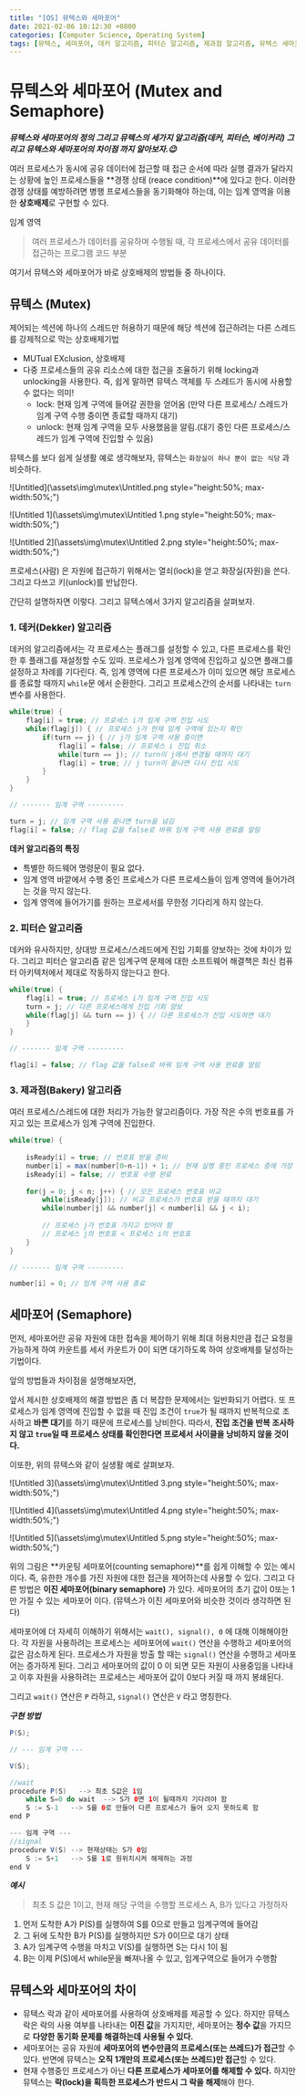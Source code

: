 ```yaml
---
title: "[OS] 뮤텍스와 세마포어"
date: 2021-02-06 10:12:30 +0800
categories: [Computer Science, Operating System]
tags: [뮤텍스, 세마포어, 데커 알고리즘, 피터슨 알고리즘, 제과점 알고리즘, 뮤텍스 세마포어 차이]  
---
```




# 뮤텍스와 세마포어 (Mutex and Semaphore)

***뮤텍스와 세마포어의 정의 그리고 뮤텍스의 세가지 알고리즘(데커, 피터슨, 베이커리) 그리고 뮤텍스와 세마포어의 차이점 까지 알아보자.😉***

여러 프로세스가 동시에 공유 데이터에 접근할 때 접근 순서에 따라 실행 결과가 달라지는 상황에 높인 프로세스들을 **경쟁 상태 (reace condition)**에 있다고 한다. 이러한 경쟁 상태를 예방하려면 병행 프로세스들을 동기화해야 하는데, 이는 임계 영역을 이용한 **상호배제**로 구현할 수 있다. 

임계 영역 

> 여러 프로세스가 데이터를 공유하며 수행될 때, 각 프로세스에서 공유 데이터를 접근하는 프로그램 코드 부분

여기서 뮤텍스와 세마포어가 바로 상호배제의 방법들 중 하나이다.

## 뮤텍스 (Mutex)

제어되는 섹션에 하나의 스레드만 허용하기 때문에 해당 섹션에 접근하려는 다른 스레드를 강제적으로 막는 상호배제기법

- MUTual EXclusion, 상호배제
- 다중 프로세스들의 공유 리소스에 대한 접근을 조율하기 위해 locking과 unlocking을 사용한다. 즉, 쉽게 말하면 뮤텍스 객체를 두 스레드가 동시에 사용할 수 없다는 의미!
    - lock: 현재 임계 구역에 들어갈 권한을 얻어옴 (만약 다른 프로세스/ 스레드가 임계 구역 수행 중이면 종료할 때까지 대기)
    - unlock: 현재 임계 구역을 모두 사용했음을 알림.(대기 중인 다른 프로세스/스레드가 임계 구역에 진입할 수 있음)

뮤텍스를 보다 쉽게 실생활 예로 생각해보자, 뮤텍스는 `화장실이 하나 뿐이 없는 식당` 과 비슷하다.

![Untitled](\assets\img\mutex\Untitled.png style="height:50%; max-width:50%;")

![Untitled 1](\assets\img\mutex\Untitled 1.png style="height:50%; max-width:50%;")

![Untitled 2](\assets\img\mutex\Untitled 2.png style="height:50%; max-width:50%;")

프로세스(사람) 은 자원에 접근하기 위해서는 열쇠(lock)을 얻고 화장실(자원)을 쓴다. 그리고 다쓰고 키(unlock)를 반납한다.

간단히 설명하자면 이렇다. 그리고 뮤텍스에서 3가지 알고리즘을 살펴보자.

### 1. 데커(Dekker) 알고리즘

데커의 알고리즘에서는 각 프로세스는 플래그를 설정할 수 있고, 다른 프로세스를 확인한 후 플래그를 재설정할 수도 있따. 프로세스가 임계 영역에 진입하고 싶으면 플래그를 설정하고 차례를 기다린다. 즉, 임계 영역에 다른 프로세스가 이미 있으면 해당 프로세스를 종료할 때까지 `while`문 에서 순환한다. 그리고 프로세스간의 순서를 나타내는 `turn` 변수를 사용한다.

```java
while(true) {
    flag[i] = true; // 프로세스 i가 임계 구역 진입 시도
    while(flag[j]) { // 프로세스 j가 현재 임계 구역에 있는지 확인
        if(turn == j) { // j가 임계 구역 사용 중이면
            flag[i] = false; // 프로세스 i 진입 취소
            while(turn == j); // turn이 j에서 변경될 때까지 대기
            flag[i] = true; // j turn이 끝나면 다시 진입 시도
        }
    }
}

// ------- 임계 구역 ---------

turn = j; // 임계 구역 사용 끝나면 turn을 넘김
flag[i] = false; // flag 값을 false로 바꿔 임계 구역 사용 완료를 알림
```

**데커 알고리즘의 특징**

- 특별한 하드웨어 명령문이 필요 없다.
- 임계 영역 바깥에서 수행 중인 프로세스가 다른 프로세스들이 임계 영역에 들어가려는 것을 막지 않는다.
- 임계 영역에 들어가기를 원하는 프로세서를 무한정 기다리게 하지 않는다.

### 2. 피터슨 알고리즘

데커와 유사하지만, 상대방 프로세스/스레드에게 진입 기회를 양보하는 것에 차이가 있다. 그리고 피터슨 알고리즘 같은 임계구역 문제에 대한 소프트웨어 해결책은 최신 컴퓨터 아키텍처에서 제대로 작동하지 않는다고 한다.

```java
while(true) {
    flag[i] = true; // 프로세스 i가 임계 구역 진입 시도
    turn = j; // 다른 프로세스에게 진입 기회 양보
    while(flag[j] && turn == j) { // 다른 프로세스가 진입 시도하면 대기
    }
}

// ------- 임계 구역 ---------

flag[i] = false; // flag 값을 false로 바꿔 임계 구역 사용 완료를 알림
```

### 3. 제과점(Bakery) 알고리즘

여러 프로세스/스레드에 대한 처리가 가능한 알고리즘이다. 가장 작은 수의 번호표를 가지고 있는 프로세스가 임계 구역에 진입한다.

```java
while(true) {
    
    isReady[i] = true; // 번호표 받을 준비
    number[i] = max(number[0~n-1]) + 1; // 현재 실행 중인 프로세스 중에 가장 큰 번호 배정 
    isReady[i] = false; // 번호표 수령 완료
    
    for(j = 0; j < n; j++) { // 모든 프로세스 번호표 비교
        while(isReady[j]); // 비교 프로세스가 번호표 받을 때까지 대기
        while(number[j] && number[j] < number[i] && j < i);
        
        // 프로세스 j가 번호표 가지고 있어야 함
        // 프로세스 j의 번호표 < 프로세스 i의 번호표
    }
}

// ------- 임계 구역 ---------

number[i] = 0; // 임계 구역 사용 종료
```

## 세마포어 (Semaphore)

먼저, 세마포어란 공유 자원에 대한 접속을 제어하기 위해 최대 허용치만큼 접근 요청을 가능하게 하여 카운트를 세서 카운트가 0이 되면 대기하도록 하여 상호배제를 달성하는 기법이다.

앞의 방법들과 차이점을 설명해보자면, 

앞서 제시한 상호배제의 해결 방법은 좀 더 복잡한 문제에서는 일반화되기 어렵다. 또 프로세스가 임계 영역에 진입할 수 없을 때 진입 조건이 `true`가 될 때까지 반복적으로 조사하고 **바쁜 대기**를 하기 때문에 프로세스를 낭비한다. 따라서, **진입 조건을 반복 조사하지 않고 `true`일 때 프로세스 상태를 확인한다면 프로세서 사이클을 낭비하지 않을 것이다.** 

이또한, 위의 뮤텍스와 같이 실생활 예로 살펴보자.

![Untitled 3](\assets\img\mutex\Untitled 3.png style="height:50%; max-width:50%;")

![Untitled 4](\assets\img\mutex\Untitled 4.png style="height:50%; max-width:50%;")

![Untitled 5](\assets\img\mutex\Untitled 5.png style="height:50%; max-width:50%;")

위의 그림은 **카운팅 세마포어(counting semaphore)**를 쉽게 이해할 수 있는 예시이다. 즉, 유한한 개수를 가진 자원에 대한 접근을 제어하는데 사용할 수 있다. 그리고 다른 방법은 **이진 세마포어(binary semaphore)** 가 있다.  세마포어의 초기 값이 0또는 1만 가질 수 있는 세마포어 이다. (뮤텍스가 이진 세마포어와 비슷한 것이라 생각하면 된다)

세마포어에 더 자세히 이해하기 위해서는 `wait(), signal(), 0` 에 대해 이해해야한다. 각 자원을 사용하려는 프로세스는 세마포어에 `wait()` 연산을 수행하고 세마포어의 값은 감소하게 된다. 프로세스가 자원을 방출 할 때는 `signal()` 연산을 수행하고 세마포어는 증가하게 된다. 그리고 세마포어의 값이 0 이 되면 모든 자원이 사용중임을 나타내고 이후 자원을 사용하려는 프로세스는 세마포어 값이 0보다 커질 때 까지 봉쇄된다.

그리고 `wait()` 연산은 `P` 라하고, `signal()` 연산은 `V` 라고 명칭한다.

***구현 방법***

```java
P(S);

// --- 임계 구역 ---

V(S);
```

```java
//wait
procedure P(S)   --> 최초 S값은 1임
    while S=0 do wait  --> S가 0면 1이 될때까지 기다려야 함
    S := S-1   --> S를 0로 만들어 다른 프로세스가 들어 오지 못하도록 함
end P

--- 임계 구역 ---
//signal
procedure V(S) --> 현재상태는 S가 0임
    S := S+1   --> S를 1로 원위치시켜 해제하는 과정
end V
```

***예시***

> 최초 S 값은 1이고, 현재 해당 구역을 수행할 프로세스 A, B가 있다고 가정하자

1. 먼저 도착한 A가 P(S)를 실행하여 S를 0으로 만들고 임계구역에 들어감
2. 그 뒤에 도착한 B가 P(S)를 실행하지만 S가 0이므로 대기 상태
3. A가 임계구역 수행을 마치고 V(S)를 실행하면 S는 다시 1이 됨
4. B는 이제 P(S)에서 while문을 빠져나올 수 있고, 임계구역으로 들어가 수행함

## 뮤텍스와 세마포어의 차이

- 뮤텍스 락과 같이 세마포어를 사용하여 상호배제를 제공할 수 있다. 하지만 뮤텍스 락은 락의 사용 여부를 나타내는 **이진 값**을 가지지만, 세마포어는 **정수 값**을 가지므로 **다양한 동기화 문제를 해결하는데 사용될 수 있다.**
- 세마포어는 공유 자원에 **세마포어의 변수만큼의 프로세스(또는 쓰레드)가 접근**할 수 있다. 반면에 뮤텍스는 **오직 1개만의 프로세스(또는 쓰레드)만 접근**할 수 있다.
- 현재 수행중인 프로세스가 아닌 **다른 프로세스가 세마포어를 해제할 수 있다.** 하지만 뮤텍스는 **락(lock)을 획득한 프로세스가 반드시 그 락을 해제**해야 한다.
